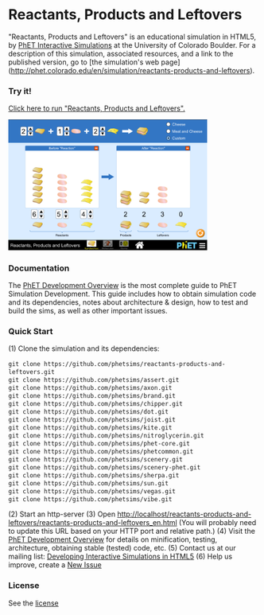 Reactants, Products and Leftovers
=============
"Reactants, Products and Leftovers" is an educational simulation in HTML5, by [PhET Interactive Simulations](http://phet.colorado.edu/) at the University of Colorado Boulder.
For a description of this simulation, associated resources, and a link to the published version, go to
[the simulation's web page] (http://phet.colorado.edu/en/simulation/reactants-products-and-leftovers).

### Try it!

[Click here to run "Reactants, Products and Leftovers".](http://phet.colorado.edu/sims/html/reactants-products-and-leftovers/latest/reactants-products-and-leftovers_en.html)

<a href="http://phet.colorado.edu/sims/html/reactants-products-and-leftovers/latest/reactants-products-and-leftovers_en.html">
<img src="https://raw.githubusercontent.com/phetsims/reactants-products-and-leftovers/master/assets/reactants-products-and-leftovers-screenshot.png" alt="Screenshot" style="width: 400px;"/>
</a>

### Documentation
The [PhET Development Overview](http://bit.ly/phet-development-overview) is the most complete guide to PhET Simulation Development.
This guide includes how to obtain simulation code and its dependencies, notes about architecture & design, how to test and build
the sims, as well as other important issues.

### Quick Start
(1) Clone the simulation and its dependencies:
```
git clone https://github.com/phetsims/reactants-products-and-leftovers.git
git clone https://github.com/phetsims/assert.git
git clone https://github.com/phetsims/axon.git
git clone https://github.com/phetsims/brand.git
git clone https://github.com/phetsims/chipper.git
git clone https://github.com/phetsims/dot.git
git clone https://github.com/phetsims/joist.git
git clone https://github.com/phetsims/kite.git
git clone https://github.com/phetsims/nitroglycerin.git
git clone https://github.com/phetsims/phet-core.git
git clone https://github.com/phetsims/phetcommon.git
git clone https://github.com/phetsims/scenery.git
git clone https://github.com/phetsims/scenery-phet.git
git clone https://github.com/phetsims/sherpa.git
git clone https://github.com/phetsims/sun.git
git clone https://github.com/phetsims/vegas.git
git clone https://github.com/phetsims/vibe.git
```
(2) Start an http-server
(3) Open [http://localhost/reactants-products-and-leftovers/reactants-products-and-leftovers_en.html](http://localhost/reactants-products-and-leftovers/reactants-products-and-leftovers_en.html) (You will probably need to update this URL based on your HTTP port and relative path.)
(4) Visit the [PhET Development Overview](http://bit.ly/phet-development-overview) for details on minification, testing, architecture, obtaining stable (tested) code, etc.
(5) Contact us at our mailing list: [Developing Interactive Simulations in HTML5](http://groups.google.com/forum/#!forum/developing-interactive-simulations-in-html5)
(6) Help us improve, create a [New Issue](http://github.com/phetsims/reactants-products-and-leftovers/issues/new)

### License
See the [license](LICENSE)
